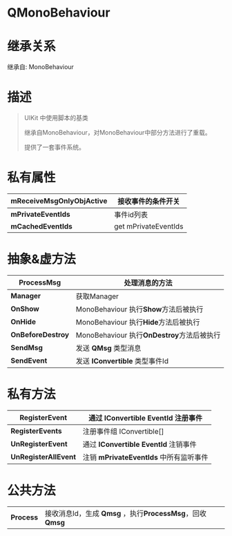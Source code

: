 # QMonoBehaviour

# 继承关系
继承自: MonoBehaviour

# 描述
> UIKit 中使用脚本的基类
>
> 继承自MonoBehaviour，对MonoBehaviour中部分方法进行了重载。
>
> 提供了一套事件系统。

# 私有属性
| **mReceiveMsgOnlyObjActive**  |  接收事件的条件开关   |
| ---------------------------- | ------------------------ |
| **mPrivateEventIds**			| 事件id列表           |
| **mCachedEventIds**           | get mPrivateEventIds |

# 抽象&虚方法

| **ProcessMsg**      | 处理消息的方法                              |
| ------------------- | ------------------------------------------- |
| **Manager**         | 获取Manager                                 |
| **OnShow**          | MonoBehaviour 执行**Show**方法后被执行      |
| **OnHide**          | MonoBehaviour 执行**Hide**方法后被执行      |
| **OnBeforeDestroy** | MonoBehaviour 执行**OnDestroy**方法后被执行 |
| **SendMsg**         | 发送 **QMsg** 类型消息                      |
| **SendEvent**       | 发送 **IConvertible** 类型事件Id            |

# 私有方法

| **RegisterEvent**      | 通过 **IConvertible EventId** 注册事件   |
| ---------------------- | ---------------------------------------- |
| **RegisterEvents**     | 注册事件组 IConvertible[]                |
| **UnRegisterEvent**    | 通过 **IConvertible EventId** 注销事件   |
| **UnRegisterAllEvent** | 注销 **mPrivateEventIds** 中所有监听事件 |

# 公共方法

|             |                                                              |
| ----------- | ------------------------------------------------------------ |
| **Process** | 接收消息Id，生成 **Qmsg** ，执行**ProcessMsg**，回收**Qmsg** |

